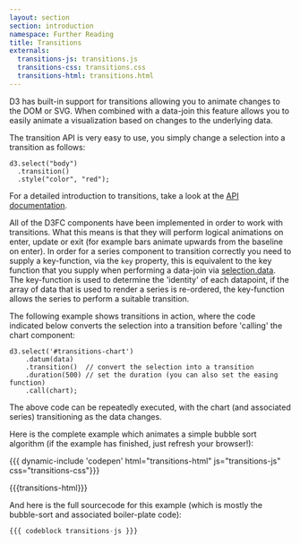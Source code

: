 ```yaml
---
layout: section
section: introduction
namespace: Further Reading
title: Transitions
externals:
  transitions-js: transitions.js
  transitions-css: transitions.css
  transitions-html: transitions.html
---
```


D3 has built-in support for transitions allowing you to animate changes to the DOM or SVG. When combined with a data-join this feature allows you to easily animate a visualization based on changes to the underlying data.

The transition API is very easy to use, you simply change a selection into a transition as follows:

```
d3.select("body")
  .transition()
  .style("color", "red");
```

For a detailed introduction to transitions, take a look at the [API documentation](https://github.com/d3/d3-transition).

All of the D3FC components have been implemented in order to work with transitions. What this means is that they will perform logical animations on enter, update or exit (for example bars animate upwards from the baseline on enter). In order for a series component to transition correctly you need to supply a key-function, via the `key` property, this is equivalent to the key function that you supply when performing a data-join via [selection.data](https://github.com/d3/d3-selection/blob/master/README.md#selection_data). The key-function is used to determine the 'identity' of each datapoint, if the array of data that is used to render a series is re-ordered, the key-function allows the series to perform a suitable transition.

The following example shows transitions in action, where the code indicated below converts the selection into a transition before 'calling' the chart component:

```
d3.select('#transitions-chart')
    .datum(data)
    .transition()  // convert the selection into a transition
    .duration(500) // set the duration (you can also set the easing function)
    .call(chart);
```

The above code can be repeatedly executed, with the chart (and associated series) transitioning as the data changes.

Here is the complete example which animates a simple bubble sort algorithm (if the example has finished, just refresh your browser!):

<style type="text/css">
{{{transitions-css}}}
</style>

{{{ dynamic-include 'codepen' html="transitions-html" js="transitions-js" css="transitions-css"}}}

{{{transitions-html}}}
<script type="text/javascript">
{{{transitions-js}}}
</script>

And here is the full sourcecode for this example (which is mostly the bubble-sort and associated boiler-plate code):

```js
{{{ codeblock transitions-js }}}
```
